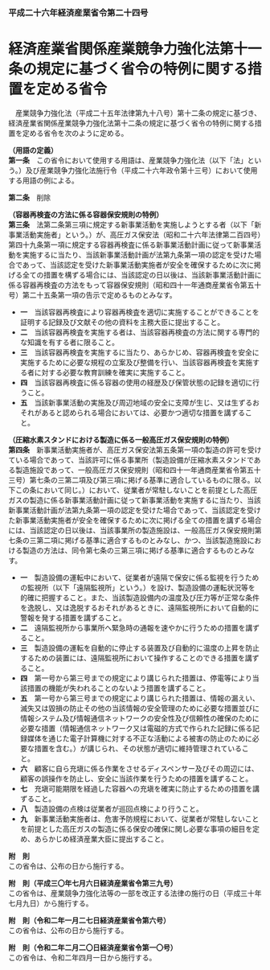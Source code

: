 ### 平成二十六年経済産業省令第二十四号  
# 経済産業省関係産業競争力強化法第十一条の規定に基づく省令の特例に関する措置を定める省令  
　産業競争力強化法（平成二十五年法律第九十八号）第十二条の規定に基づき、経済産業省関係産業競争力強化法第十二条の規定に基づく省令の特例に関する措置を定める省令を次のように定める。  
  
**（用語の定義）**  
**第一条**　この省令において使用する用語は、産業競争力強化法（以下「法」という。）及び産業競争力強化法施行令（平成二十六年政令第十三号）において使用する用語の例による。  
  
**第二条**　削除  
  
**（容器再検査の方法に係る容器保安規則の特例）**  
**第三条**　法第二条第三項に規定する新事業活動を実施しようとする者（以下「新事業活動実施者」という。）が、高圧ガス保安法（昭和二十六年法律第二百四号）第四十九条第一項に規定する容器再検査に係る新事業活動計画に従って新事業活動を実施するに当たり、当該新事業活動計画が法第九条第一項の認定を受けた場合であって、当該認定を受けた新事業活動実施者が安全を確保するために次に掲げる全ての措置を構ずる場合には、当該認定の日以後は、当該新事業活動計画に係る容器再検査の方法をもって容器保安規則（昭和四十一年通商産業省令第五十号）第二十五条第一項の告示で定めるものとみなす。  
* **一**　当該容器再検査により容器再検査を適切に実施することができることを証明する記録及び文献その他の資料を主務大臣に提出すること。  
* **二**　当該容器再検査を実施する者は、当該容器再検査の方法に関する専門的な知識を有する者に限ること。  
* **三**　当該容器再検査を実施するに当たり、あらかじめ、容器再検査を安全に実施するために必要な規程の立案及び整備を行い、当該容器再検査を実施する者に対する必要な教育訓練を確実に実施すること。  
* **四**　当該容器再検査に係る容器の使用の経歴及び保管状態の記録を適切に行うこと。  
* **五**　当該新事業活動の実施及び周辺地域の安全に支障が生じ、又は生ずるおそれがあると認められる場合においては、必要かつ適切な措置を講ずること。  
  
**（圧縮水素スタンドにおける製造に係る一般高圧ガス保安規則の特例）**  
**第四条**　新事業活動実施者が、高圧ガス保安法第五条第一項の製造の許可を受けている場合であって、当該許可に係る事業所（製造設備が圧縮水素スタンドである製造施設であって、一般高圧ガス保安規則（昭和四十一年通商産業省令第五十三号）第七条の三第二項及び第三項に掲げる基準に適合しているものに限る。以下この条において同じ。）において、従業者が常駐しないことを前提とした高圧ガスの製造に係る新事業活動計画に従って新事業活動を実施するに当たり、当該新事業活動計画が法第九条第一項の認定を受けた場合であって、当該認定を受けた新事業活動実施者が安全を確保するために次に掲げる全ての措置を講ずる場合には、当該認定の日以後は、当該事業所の製造施設は、一般高圧ガス保安規則第七条の三第二項に掲げる基準に適合するものとみなし、かつ、当該製造施設における製造の方法は、同令第七条の三第三項に掲げる基準に適合するものとみなす。  
* **一**　製造設備の運転中において、従業者が遠隔で保安に係る監視を行うための監視所（以下「遠隔監視所」という。）を設け、製造設備の運転状況等を的確に把握すること。また、当該製造設備内の温度及び圧力等が正常な条件を逸脱し、又は逸脱するおそれがあるときに、遠隔監視所において自動的に警報を発する措置を講ずること。  
* **二**　遠隔監視所から事業所へ緊急時の通報を速やかに行うための措置を講ずること。  
* **三**　製造設備の運転を自動的に停止する装置及び自動的に温度の上昇を防止するための装置には、遠隔監視所において操作することのできる措置を講ずること。  
* **四**　第一号から第三号までの規定により講じられた措置は、停電等により当該措置の機能が失われることのないよう措置を講ずること。  
* **五**　第一号から第三号までの規定により講じられた措置は、情報の漏えい、滅失又は毀損の防止その他の当該情報の安全管理のために必要な措置並びに情報システム及び情報通信ネットワークの安全性及び信頼性の確保のために必要な措置（情報通信ネットワーク又は電磁的方式で作られた記録に係る記録媒体を通じた電子計算機に対する不正な活動による被害の防止のために必要な措置を含む。）が講じられ、その状態が適切に維持管理されていること。  
* **六**　顧客に自ら充塡に係る作業をさせるディスペンサー及びその周辺には、顧客の誤操作を防止し、安全に当該作業を行うための措置を講ずること。  
* **七**　充塡可能期限を経過した容器への充塡を確実に防止するための措置を講ずること。  
* **八**　製造設備の点検は従業者が巡回点検により行うこと。  
* **九**　新事業活動実施者は、危害予防規程において、従業者が常駐しないことを前提とした高圧ガスの製造に係る保安の確保に関し必要な事項の細目を定め、あらかじめ経済産業大臣に提出すること。  
  
**附　則**  
この省令は、公布の日から施行する。  
  
**附　則（平成三〇年七月六日経済産業省令第三九号）**  
この省令は、産業競争力強化法等の一部を改正する法律の施行の日（平成三十年七月九日）から施行する。  
  
**附　則（令和二年一月二七日経済産業省令第六号）**  
この省令は、公布の日から施行する。  
  
**附　則（令和二年二月二〇日経済産業省令第一〇号）**  
この省令は、令和二年四月一日から施行する。  
  
